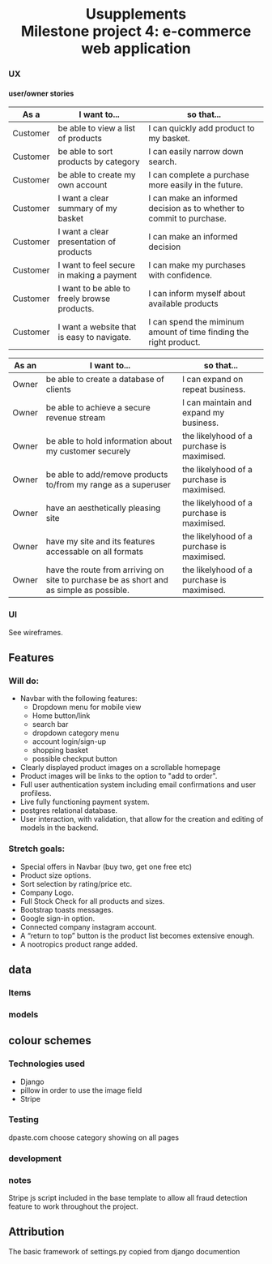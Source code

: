 <h1 align="center">Usupplements<br>
Milestone project 4: e-commerce web application</h1>

### UX

#### user/owner stories
|  **As a** | **I want to...** | **so that...** |
| --- | --- | --- |
|  Customer | be able to view a list of products | I can quickly add product to my basket. |
|  Customer | be able to sort products by category | I can easily narrow down search. |
|  Customer | be able to create my own account | I can complete a purchase more easily in the future. |
|  Customer | I want a clear summary of my basket | I can make an informed decision as to whether to commit to purchase. |
|  Customer | I want a clear presentation of products | I can make an informed decision |
|  Customer | I want to feel secure in making a payment | I can make my purchases with confidence. |
|  Customer | I want to be able to freely browse products. | I can inform myself about available products |
|  Customer | I want a website that is easy to navigate. | I can spend the miminum amount of time finding the right product. |

|  **As an** | **I want to...** | **so that...** |
| --- | --- | --- |
|  Owner | be able to create a database of clients | I can expand on repeat business. |
|  Owner | be able to achieve a secure revenue stream | I can maintain and expand my business. |
|  Owner | be able to hold information about my customer securely | the likelyhood of a purchase is maximised. |
|  Owner | be able to add/remove  products to/from my range as a superuser | the likelyhood of a purchase is maximised. |
|  Owner | have an aesthetically pleasing site | the likelyhood of a purchase is maximised. |
|  Owner | have my site and its features accessable on all formats | the likelyhood of a purchase is maximised. |
|  Owner | have the route from arriving on site to purchase be as short and as simple as possible. | the likelyhood of a purchase is maximised. |

### UI

See wireframes. 

## Features

### Will do:
* Navbar with the following features:
    * Dropdown menu for mobile view
    * Home button/link 
    * search bar 
    * dropdown category menu
    * account login/sign-up
    * shopping basket
    * possible checkput button
* Clearly displayed product images on a scrollable homepage
* Product images will be links to the option to "add to order".
* Full user authentication system including email confirmations and user profiless.
* Live fully functioning payment system.
* postgres relational database.
* User interaction, with validation, that allow for the creation and editing of models in the backend.
 


### Stretch goals:
* Special offers in Navbar (buy two, get one free etc)
* Product size options.
* Sort selection by rating/price etc.
* Company Logo.
* Full Stock Check for all products and sizes.
* Bootstrap toasts messages. 
* Google sign-in option.
* Connected company instagram account. 
* A “return to top” button is the product list becomes extensive enough.
* A nootropics product range added.

## data
### Items
### models

## colour schemes

### Technologies used

* Django
* pillow in order to use the image field
* Stripe


### Testing
dpaste.com 
choose category showing on all pages

### development

### notes
Stripe js script included in the base template to allow all fraud detection feature to work throughout the project.

## Attribution 
The basic framework of settings.py copied from django documention
